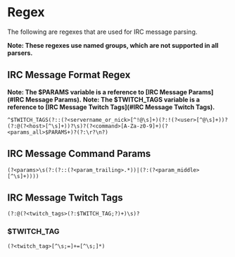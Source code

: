 # Regex

The following are regexes  that are used for IRC message parsing.

**Note: These regexes use named groups, which are not supported in all parsers.**

## IRC Message Format Regex

**Note: The $PARAMS variable is a reference to [IRC Message Params](#IRC Message Params).**
**Note: The $TWITCH_TAGS variable is a reference to [IRC Message Twitch Tags](#IRC Message Twitch Tags).**

```
^$TWITCH_TAGS(?::(?<servername_or_nick>[^!@\s]+)(?:!(?<user>[^@\s]+))?(?:@(?<host>[^\s]+))?\s)?(?<command>[A-Za-z0-9]+)(?<params_all>$PARAMS+)?(?:\r?\n?)
```

## IRC Message Command Params

```
(?<params>\s(?:(?::(?<param_trailing>.*))|(?:(?<param_middle>[^\s]+))))
```

## IRC Message Twitch Tags

```
(?:@(?<twitch_tags>(?:$TWITCH_TAG;?)+)\s)?
```

### $TWITCH_TAG

```
(?<twitch_tag>[^\s;=]+=[^\s;]*)
```
